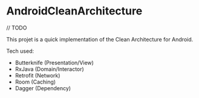 # AndroidCleanArchitecture

// TODO

This projet is a quick implementation of the Clean Architecture for Android.

Tech used:
- Butterknife (Presentation/View)
- RxJava (Domain/Interactor)
- Retrofit (Network)
- Room (Caching)
- Dagger (Dependency)
